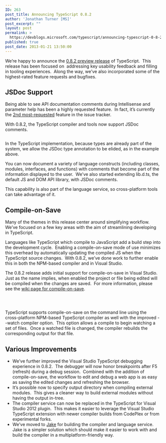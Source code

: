 ```yaml
---
ID: 263
post_title: Announcing TypeScript 0.8.2
author: 'Jonathan Turner [MS]'
post_excerpt: ""
layout: post
permalink: >
  https://devblogs.microsoft.com/typescript/announcing-typescript-0-8-2/
published: true
post_date: 2013-01-21 13:50:00
---
```

We’re happy to announce the [0\.8.2 preview release][1] of TypeScript.  This release has been focused on  addressing key usability feedback and filling in tooling experiences.  Along the way, we’ve also incorporated some of the highest-rated feature requests and bugfixes.

## JSDoc Support

Being able to see API documentation comments during Intellisense and parameter help has been a highly requested feature.  In fact, it’s currently the [2nd most-requested][2] feature in the issue tracker.

With 0.8.2, the TypeScript compiler and tools now support JSDoc comments.

[<img src="https://devblogs.microsoft.com/00/00/01/56/67/1200.JSDoc_in_VS.png" alt="" border="0" />][3]

In the TypeScript implementation, because types are already part of the system, we allow the JSDoc type annotation to be elided, as in the example above.

You can now document a variety of language constructs (including classes, modules, interfaces, and functions) with comments that become part of the information displayed to the user.  We’ve also started extending lib.d.ts, the default JS and DOM API library, with JSDoc comments.

This capability is also part of the language service, so cross-platform tools can take advantage of it.

## Compile-on-Save

Many of the themes in this release center around simplifying workflow.  We’ve focused on a few key areas with the aim of streamlining developing in TypeScript.

Languages like TypeScript which compile to JavaScript add a build step into the development cycle.  Enabling a compile-on-save mode of use minimizes this overhead by automatically updating the compiled JS when the TypeScript source changes.  With 0.8.2, we’ve done work to further enable this in both the NPM-based compiler and in Visual Studio.

The 0.8.2 release adds initial support for compile-on-save in Visual Studio.  Just as the name implies, when enabled the project or file being edited will be compiled when the changes are saved.  For more information, please see the [wiki page for compile-on-save][4].

[<img src="https://devblogs.microsoft.com/00/00/01/56/67/4744.Compileonsave.PNG" alt="" border="0" />][5]

 

TypeScript supports compile-on-save on the command line using the cross-platform NPM-based TypeScript compiler as well with the improved --watch compiler option.  This option allows a compile to begin watching a set of files.  Once a watched file is changed, the compiler rebuilds the corresponding output for that file.

## Various Improvements

*   We’ve further improved the Visual Studio TypeScript debugging experience in 0.8.2.  The debugger will now honor breakpoints after F5 (refresh) during a debug session.  Combined with the addition of compile-on-save, the workflow to edit and debug a web app is as easy as saving the edited changes and refreshing the browser.
*   It’s possible now to specify output directory when compiling external modules.  This gives a cleaner way to build external modules without having the output in-tree.
*   The compiler service can now be replaced in the TypeScript for Visual Studio 2012 plugin.  This makes it easier to leverage the Visual Studio TypeScript extension with newer compiler builds from CodePlex or from experimental forks.
*   We’ve moved to [Jake][6] for building the compiler and language service.  Jake is a simpler solution which should make it easier to work with and build the compiler in a multiplatform-friendly way.

 [1]: http://www.typescriptlang.org/#Download
 [2]: http://typescript.codeplex.com/workitem/178
 [3]: https://devblogs.microsoft.com/00/00/01/56/67/1200.JSDoc_in_VS.png
 [4]: http://typescript.codeplex.com/wikipage?title=Compile-on-Save
 [5]: https://devblogs.microsoft.com/00/00/01/56/67/4744.Compileonsave.PNG
 [6]: https://npmjs.org/package/jake